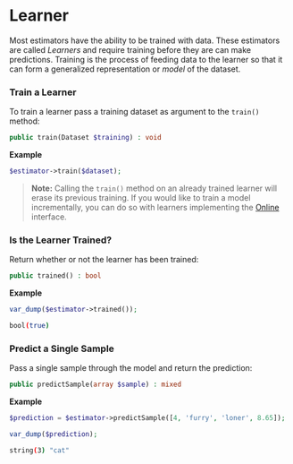 # Learner
Most estimators have the ability to be trained with data. These estimators are called *Learners* and require training before they are can make predictions. Training is the process of feeding data to the learner so that it can form a generalized representation or *model* of the dataset.

### Train a Learner
To train a learner pass a training dataset as argument to the `train()` method:
```php
public train(Dataset $training) : void
```

**Example**

```php
$estimator->train($dataset);
```

> **Note:** Calling the `train()` method on an already trained learner will erase its previous training. If you would like to train a model incrementally, you can do so with learners implementing the [Online](online.md) interface.

### Is the Learner Trained?
Return whether or not the learner has been trained:
```php
public trained() : bool
```

**Example**

```php
var_dump($estimator->trained());
```

```sh
bool(true)
```

### Predict a Single Sample
Pass a single sample through the model and return the prediction:
```php
public predictSample(array $sample) : mixed
```

**Example**

```php
$prediction = $estimator->predictSample([4, 'furry', 'loner', 8.65]);

var_dump($prediction);
```

```sh
string(3) "cat"
```